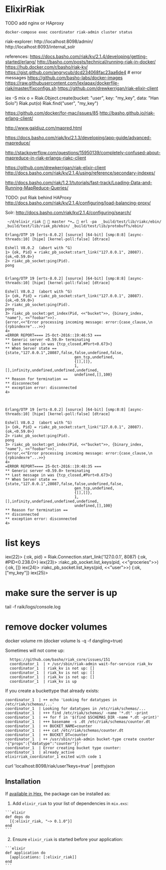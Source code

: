 # ElixirRiak

TODO add nginx or HAproxy

```
docker-compose exec coordinator riak-admin cluster status
```

riak-explorer:
http://localhost:8098/admin/
http://localhost:8093/internal_solr

references:
https://docs.basho.com/riak/kv/2.1.4/developing/getting-started/erlang/
http://basho.com/posts/technical/running-riak-in-docker/
https://hub.docker.com/r/basho/riak-kv/
https://gist.github.com/angrycub/dcd234068fac23aa6de4 # error messages
https://github.com/basho-labs/docker-images
https://raw.githubusercontent.com/lexlapax/dockerfile-riak/master/fixconfigs.sh
https://github.com/drewkerrigan/riak-elixir-client

iex -S mix
o = Riak.Object.create(bucket: "user", key: "my_key", data: "Han Solo")
Riak.put(o)
Riak.find("user", "my_key")

https://github.com/docker/for-mac/issues/85
http://basho.github.io/riak-erlang-client/

http://www.galdiuz.com/mapred.html

https://docs.basho.com/riak/kv/2.1.3/developing/app-guide/advanced-mapreduce/

http://stackoverflow.com/questions/15950139/completely-confused-about-mapreduce-in-riak-erlangs-riakc-client


https://github.com/drewkerrigan/riak-elixir-client
http://docs.basho.com/riak/kv/2.1.4/using/reference/secondary-indexes/


http://docs.basho.com/riak/1.2.1/tutorials/fast-track/Loading-Data-and-Running-MapReduce-Queries/

TODO:  put Riak behind HAProxy
http://docs.basho.com/riak/kv/2.1.4/configuring/load-balancing-proxy/

Solr:
http://docs.basho.com/riak/kv/2.1.4/configuring/search/


```
 ~/d/elixir_riak   master *+…  erl -pa  _build/test/lib/riakc/ebin/ _build/test/lib/riak_pb/ebin/ _build/test/lib/protobuffs/ebin/

Erlang/OTP 19 [erts-8.0.2] [source] [64-bit] [smp:8:8] [async-threads:10] [hipe] [kernel-poll:false] [dtrace]

Eshell V8.0.2  (abort with ^G)
1> {ok, Pid} = riakc_pb_socket:start_link("127.0.0.1", 28087).
{ok,<0.59.0>}
2> riakc_pb_socket:ping(Pid).
pong


Erlang/OTP 19 [erts-8.0.2] [source] [64-bit] [smp:8:8] [async-threads:10] [hipe] [kernel-poll:false] [dtrace]

Eshell V8.0.2  (abort with ^G)
1> {ok, Pid} = riakc_pb_socket:start_link("127.0.0.1", 28087).
{ok,<0.59.0>}
2> riakc_pb_socket:ping(Pid).
pong
3> riakc_pb_socket:get_index(Pid, <<"bucket">>, {binary_index, "name"}, <<"foobar">>).
{error,<<"Error processing incoming message: error:{case_clause,\n                                          {rpbindexre"...>>}
4>
=ERROR REPORT==== 25-Oct-2016::19:46:53 ===
** Generic server <0.59.0> terminating
** Last message in was {tcp_closed,#Port<0.673>}
** When Server state == {state,"127.0.0.1",28087,false,false,undefined,false,
                               gen_tcp,undefined,
                               {[],[]},
                               1,[],infinity,undefined,undefined,undefined,
                               undefined,[],100}
** Reason for termination ==
** disconnected
** exception error: disconnected
4>



Erlang/OTP 19 [erts-8.0.2] [source] [64-bit] [smp:8:8] [async-threads:10] [hipe] [kernel-poll:false] [dtrace]

Eshell V8.0.2  (abort with ^G)
1> {ok, Pid} = riakc_pb_socket:start_link("127.0.0.1", 28087).
{ok,<0.59.0>}
2> riakc_pb_socket:ping(Pid).
pong
3> riakc_pb_socket:get_index(Pid, <<"bucket">>, {binary_index, "name"}, <<"foobar">>).
{error,<<"Error processing incoming message: error:{case_clause,\n                                          {rpbindexre"...>>}
4>
=ERROR REPORT==== 25-Oct-2016::19:48:35 ===
** Generic server <0.59.0> terminating
** Last message in was {tcp_closed,#Port<0.673>}
** When Server state == {state,"127.0.0.1",28087,false,false,undefined,false,
                               gen_tcp,undefined,
                               {[],[]},
                               1,[],infinity,undefined,undefined,undefined,
                               undefined,[],100}
** Reason for termination ==
** disconnected
** exception error: disconnected
4>

```

# list keys
iex(22)> {:ok, pid} = Riak.Connection.start_link('127.0.0.1', 8087)
{:ok, #PID<0.238.0>}
iex(23)> :riakc_pb_socket.list_keys(pid, <<"groceries">>)
{:ok, []}
iex(24)> :riakc_pb_socket.list_keys(pid, <<"user">>)
{:ok, ["my_key"]}
iex(25)>


# make sure the server is up
tail -f raik/logs/console.log

# remove docker volumes
docker volume rm (docker volume ls -q -f dangling=true)

Sometimes will not come up:
```
  https://github.com/basho/riak_core/issues/151
  coordinator_1  | + /usr/sbin/riak-admin wait-for-service riak_kv
  coordinator_1  | riak_kv is not up: []
  coordinator_1  | riak_kv is not up: []
  coordinator_1  | riak_kv is not up: []
  coordinator_1  | riak_kv is up
```

If you create a buckettype that already exists:
```
coordinator_1  | ++ echo 'Looking for datatypes in /etc/riak/schemas/...'
coordinator_1  | Looking for datatypes in /etc/riak/schemas/...
coordinator_1  | +++ find /etc/riak/schemas/ -name '*.dt' -print
coordinator_1  | ++ for f in '$(find $SCHEMAS_DIR -name *.dt -print)'
coordinator_1  | +++ basename -s .dt /etc/riak/schemas/counter.dt
coordinator_1  | ++ BUCKET_NAME=counter
coordinator_1  | +++ cat /etc/riak/schemas/counter.dt
coordinator_1  | ++ BUCKET_DT=counter
coordinator_1  | ++ /usr/sbin/riak-admin bucket-type create counter '{"props":{"datatype":"counter"}}'
coordinator_1  | Error creating bucket type counter:
coordinator_1  | already_active
elixirriak_coordinator_1 exited with code 1
```



curl 'localhost:8098/riak/user?keys=true' | prettyjson



##

## Installation

If [available in Hex](https://hex.pm/docs/publish), the package can be installed as:

  1. Add `elixir_riak` to your list of dependencies in `mix.exs`:

    ```elixir
    def deps do
      [{:elixir_riak, "~> 0.1.0"}]
    end
    ```

  2. Ensure `elixir_riak` is started before your application:

    ```elixir
    def application do
      [applications: [:elixir_riak]]
    end
    ```

